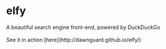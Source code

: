 <h1>elfy</h1>
A beautiful search engine front-end, powered by DuckDuckGo 
<br>
<br>
See it in action [here](http://dawnguard.github.io/elfy/)
